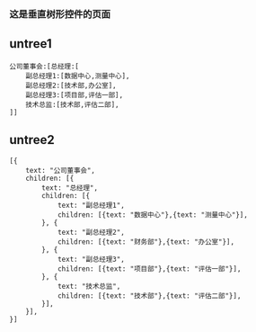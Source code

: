 ### 这是垂直树形控件的页面


<style>.myViewClass {color: red;}</style>
<style>.myItemClass {color: blue;}</style>
<script>
function myClickTest(itemId, itemData, itemNode) {
  console.log(itemId);
  console.log(itemData);
  console.log(itemNode);
}
</script>

## untree1

``` untree width=400 viewClass=myViewClass itemClass=myItemClass click=myClickTest
公司董事会:[总经理:[
    副总经理1:[数据中心,测量中心],
    副总经理2:[技术部,办公室],
    副总经理3:[项目部,评估一部],
    技术总监:[技术部,评估二部],
]]
```

## untree2

``` untree width=400 json
[{
    text: "公司董事会",
    children: [{
        text: "总经理",
        children: [{
            text: "副总经理1",
            children: [{text: "数据中心"},{text: "测量中心"}],
        }, {
            text: "副总经理2",
            children: [{text: "财务部"},{text: "办公室"}],
        }, {
            text: "副总经理3",
            children: [{text: "项目部"},{text: "评估一部"}],
        }, {
            text: "技术总监",
            children: [{text: "技术部"},{text: "评估二部"}],
        }],
    }],
}]
```
